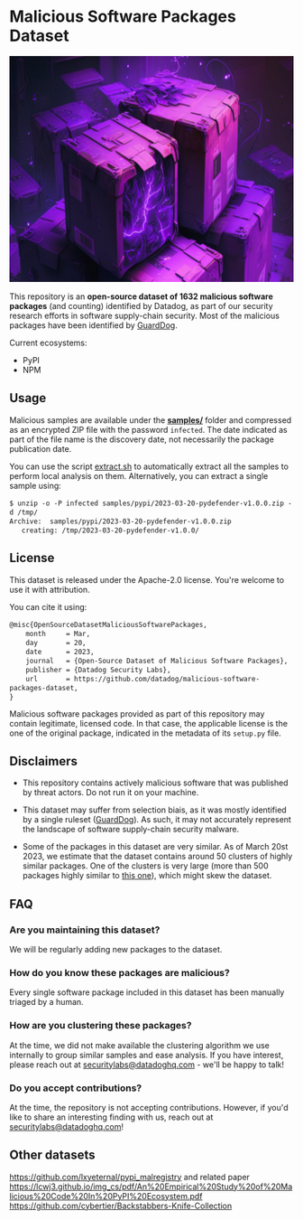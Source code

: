 # Malicious Software Packages Dataset

<p align="center">
  <img src="./image.png" height="400" />
</p>

This repository is an **open-source dataset of <span id="num-samples">1632</span> malicious software packages** (and counting) identified by Datadog, as part of our security research efforts in software supply-chain 
security. Most of the malicious packages have been identified by [GuardDog](https://github.com/DataDog/guarddog).

Current ecosystems:
- PyPI
- NPM

## Usage

Malicious samples are available under the **[samples/](samples/)** folder and compressed as an encrypted ZIP file with the password `infected`. The date indicated as part of the file name is the 
discovery date, not necessarily the package publication date.

You can use the script [extract.sh](./samples/pypi/extract.sh) to automatically extract all the samples to perform local analysis on them. Alternatively, you can extract a single sample using:

```
$ unzip -o -P infected samples/pypi/2023-03-20-pydefender-v1.0.0.zip -d /tmp/
Archive:  samples/pypi/2023-03-20-pydefender-v1.0.0.zip
   creating: /tmp/2023-03-20-pydefender-v1.0.0/
```

## License

This dataset is released under the Apache-2.0 license. You're welcome to use it with attribution.

You can cite it using:

```
@misc{OpenSourceDatasetMaliciousSoftwarePackages, 
    month     = Mar,
    day       = 20,
    date      = 2023,
    journal   = {Open-Source Dataset of Malicious Software Packages},
    publisher = {Datadog Security Labs},
    url       = https://github.com/datadog/malicious-software-packages-dataset, 
}
```

Malicious software packages provided as part of this repository may contain legitimate, licensed code. In that case, the applicable license is the one of the original package, indicated in the metadata of its `setup.py` 
file.

## Disclaimers

* This repository contains actively malicious software that was published by threat actors. Do not run it on your machine.

* This dataset may suffer from selection biais, as it was mostly identified by a single ruleset ([GuardDog](https://github.com/datadog/guarddog)). As such, it may not accurately represent the landscape of software 
supply-chain security malware.

* Some of the packages in this dataset are very similar. As of March 20st 2023, we estimate that the dataset contains around 50 clusters of highly similar packages. One of the clusters is very 
large (more than 500 packages highly similar to [this one](./samples/pypi/2023-03-12-rawrequest-v2.19.zip)), which might skew the dataset.

## FAQ

### Are you maintaining this dataset?

We will be regularly adding new packages to the dataset.

### How do you know these packages are malicious?

Every single software package included in this dataset has been manually triaged by a human.

### How are you clustering these packages?

At the time, we did not make available the clustering algorithm we use internally to group similar samples and ease analysis. If you have interest, please reach out at securitylabs@datadoghq.com - 
we'll be happy to talk!

### Do you accept contributions? 

At the time, the repository is not accepting contributions. However, if you'd like to share an interesting finding with us, reach out at securitylabs@datadoghq.com!

## Other datasets

https://github.com/lxyeternal/pypi_malregistry and related paper https://lcwj3.github.io/img_cs/pdf/An%20Empirical%20Study%20of%20Malicious%20Code%20In%20PyPI%20Ecosystem.pdf
https://github.com/cybertier/Backstabbers-Knife-Collection
